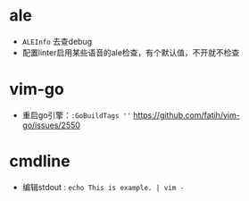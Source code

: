 # ale

* `ALEInfo` 去查debug
* 配置linter启用某些语音的ale检查，有个默认值，不开就不检查


# vim-go

* 重启go引擎：`:GoBuildTags ''` https://github.com/fatih/vim-go/issues/2550


# cmdline

* 编辑stdout : `echo This is example. | vim -`
